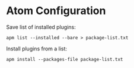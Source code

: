 # Atom Configuration

Save list of installed plugins:

```
apm list --installed --bare > package-list.txt
```

Install plugins from a list:

```
apm install --packages-file package-list.txt
```
